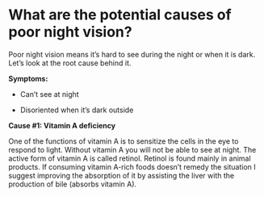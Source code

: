 # What are the potential causes of poor night vision?

Poor night vision means it’s hard to see during the night or when it is dark. Let’s look at the root cause behind it.

**Symptoms:**

- Can’t see at night

- Disoriented when it’s dark outside

**Cause #1: Vitamin A deficiency**

One of the functions of vitamin A is to sensitize the cells in the eye to respond to light. Without vitamin A you will not be able to see at night. The active form of vitamin A is called retinol. Retinol is found mainly in animal products. If consuming vitamin A-rich foods doesn’t remedy the situation I suggest improving the absorption of it by assisting the liver with the production of bile (absorbs vitamin A).